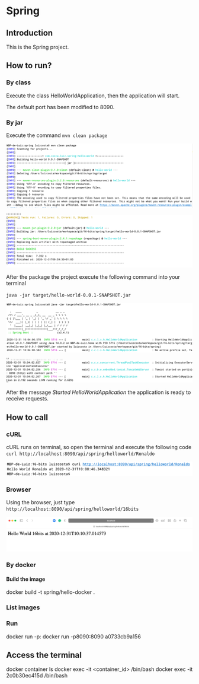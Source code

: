 # Spring

## Introduction
This is the Spring project.

## How to run?

### By class
Execute the class HelloWorldApplication, then the application will start.

The default port has been modified to 8090.

### By jar
Execute the command ``mvn clean package``

![](src/main/resources/helloworld/mvn-package.png) 
..........
![](src/main/resources/helloworld/mvn-success.png) 

After the package the project execute the following command into your terminal

``java -jar target/hello-world-0.0.1-SNAPSHOT.jar``

![](src/main/resources/helloworld/running.png)
.. 
![](src/main/resources/helloworld/running-port.png) 

After the message *Started HelloWorldApplication* the application is ready to receive requests.


## How to call

### cURL
cURL runs on terminal, so open the terminal and execute the following code 
``curl http://localhost:8090/api/spring/helloworld/Ronaldo``

![](src/main/resources/helloworld/curl.png)

### Browser

Using the browser, just type ``http://localhost:8090/api/spring/helloworld/16bits``

![](src/main/resources/helloworld/browser.png)


### By docker

#### Build the image
docker build -t spring/hello-docker .

### List images

### Run
docker run -p<expose port>:<internal port>  <imageid> 
docker run -p8090:8090 a0733cb9a156

## Access the terminal
docker container ls
docker exec -it <container_id> /bin/bash 
docker exec -it 2c0b30ec415d /bin/bash  